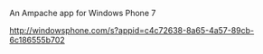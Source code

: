 An Ampache app for Windows Phone 7

http://windowsphone.com/s?appid=c4c72638-8a65-4a57-89cb-6c186555b702
